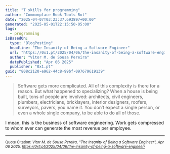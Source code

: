 ```yaml
---
title: "T skills for programming"
author: "Commonplace Book Tools Bot"
date: "2025-04-07T03:23:37.693897+00:00"
generated: "2025-05-01T22:15:50-05:00"
tags:
  - programming
isBasedOn:
  type: "BlogPosting"
  headline: "The Insanity of Being a Software Engineer"
  url: "https://0x1.pt/2025/04/06/the-insanity-of-being-a-software-engineer/"
  author: "Vitor M. de Sousa Pereira"
  datePublished: "Apr 06 2025"
  publisher: "0x1.pt"
guid: "808c2120-e962-44c8-99bf-097679619139"
---
```


> Software gets more complicated. All of this complexity is there for a reason. But what happened to specializing? When a house is being built, tons of people are involved: architects, civil engineers, plumbers, electricians, bricklayers, interior designers, roofers, surveyors, pavers, you name it. You don’t expect a single person, or even a whole single company, to be able to do all of those.

I mean, this is the business of software engineering. Work gets compressed to whom ever can generate the most revenue per employee.

---

<sub>Quote Citation: <cite>Vitor M. de Sousa Pereira, "The Insanity of Being a Software Engineer", Apr 06 2025, <a href="https://0x1.pt/2025/04/06/the-insanity-of-being-a-software-engineer/">https://0x1.pt/2025/04/06/the-insanity-of-being-a-software-engineer/</a></cite></sub>